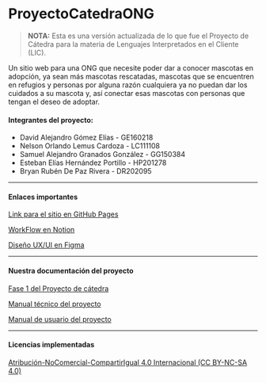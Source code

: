 # ProyectoCatedraONG

> **NOTA:** Esta es una versión actualizada de lo que fue el Proyecto de Cátedra para la materia de Lenguajes Interpretados en el Cliente (LIC).

Un sitio web para una ONG que necesite poder dar a conocer mascotas en adopción, ya sean más mascotas rescatadas, mascotas que se encuentren en refugios y personas por alguna razón cualquiera ya no puedan dar los cuidados a su mascota y, así conectar esas mascotas con personas que tengan el deseo de adoptar.

#### Integrantes del proyecto:
- David Alejandro Gómez Elías - GE160218
- Nelson Orlando Lemus Cardoza - LC111108
- Samuel Alejandro Granados González - GG150384
- Esteban Elías Hernández Portillo - HP201278
- Bryan Rubén De Paz Rivera - DR202095

------------



#### Enlaces importantes
[Link para el sitio en GitHub Pages](https://esteban-07.github.io/ProyectoCatedraONG/)

[WorkFlow en Notion](https://mercury-elf-107.notion.site/Workflow-proyecto-de-c-tedra-3a34acde2e964a62ae32d032fe7cb68b "WorkFlow en Notion")

[Diseño UX/UI en Figma](http://www.figma.com/file/wpSWRhkgUFYan9KjOdPXUU/Proyecto-de-catedra?node-id=0%3A1 "Diseño UX/UI en Figma")

------------

#### Nuestra documentación del proyecto
[Fase 1 del Proyecto de cátedra](https://drive.google.com/file/d/1YmZm8vdubdXFwZm0J977muq71VN_57F7/view?usp=sharing) 

[Manual técnico del proyecto](https://drive.google.com/file/d/120HZ4iTp1O8nDpV59nKvm23-hivGpknP/view?usp=sharing)

[Manual de usuario del proyecto](https://drive.google.com/file/d/1TjfMn3amzquL0gpr5bQgN6gBNcO_8hQm/view?usp=sharing)


------------
#### Licencias implementadas
[Atribución-NoComercial-CompartirIgual 4.0 Internacional (CC BY-NC-SA 4.0) ](http://creativecommons.org/licenses/by-nc/4.0/deed.es "Atribución-NoComercial-CompartirIgual 4.0 Internacional (CC BY-NC-SA 4.0) ")
